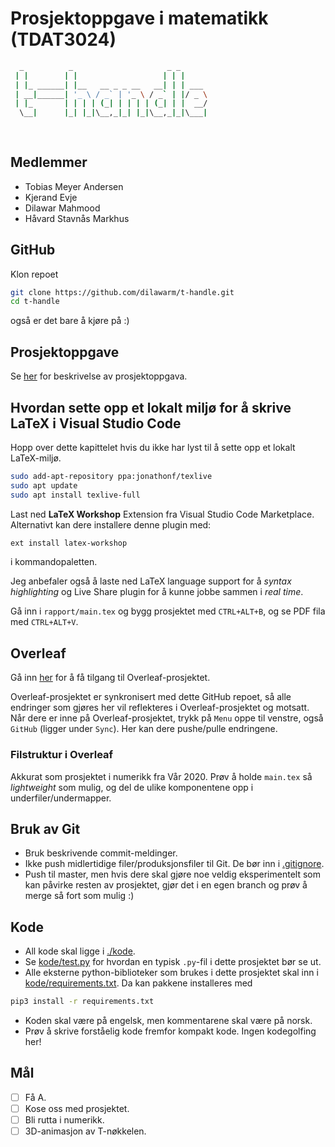 # Prosjektoppgave i matematikk (TDAT3024)
```sh
  _          _                     _ _      
 | |        | |                   | | |     
 | |_ ______| |__   __ _ _ __   __| | | ___ 
 | __|______| '_ \ / _` | '_ \ / _` | |/ _ \
 | |_       | | | | (_| | | | | (_| | |  __/
  \__|      |_| |_|\__,_|_| |_|\__,_|_|\___|
                                            
                                            
```
## Medlemmer
* Tobias Meyer Andersen
* Kjerand Evje
* Dilawar Mahmood
* Håvard Stavnås Markhus
## GitHub
Klon repoet
```sh
git clone https://github.com/dilawarm/t-handle.git
cd t-handle
```
også er det bare å kjøre på :)

## Prosjektoppgave
Se [her](prosjektoppgave.pdf) for beskrivelse av prosjektoppgava.

## Hvordan sette opp et lokalt miljø for å skrive LaTeX i Visual Studio Code
Hopp over dette kapittelet hvis du ikke har lyst til å sette opp et lokalt LaTeX-miljø.
```sh
sudo add-apt-repository ppa:jonathonf/texlive
sudo apt update
sudo apt install texlive-full
```
Last ned __LaTeX Workshop__ Extension fra Visual Studio Code Marketplace. Alternativt kan dere installere denne plugin med:
```sh
ext install latex-workshop
```
i kommandopaletten.

Jeg anbefaler også å laste ned LaTeX language support for å _syntax highlighting_ og Live Share plugin for å kunne jobbe sammen i _real time_.

Gå inn i `rapport/main.tex` og bygg prosjektet med `CTRL+ALT+B`, og se PDF fila med `CTRL+ALT+V`.

## Overleaf
Gå inn [her](https://www.overleaf.com/3354617332fykwyfcpdjhb) for å få tilgang til Overleaf-prosjektet. 

Overleaf-prosjektet er synkronisert med dette GitHub repoet, så alle endringer som gjøres her vil reflekteres i Overleaf-prosjektet og motsatt. Når dere er inne på Overleaf-prosjektet, trykk på `Menu` oppe til venstre, også `GitHub` (ligger under `Sync`). Her kan dere pushe/pulle endringene.

### Filstruktur i Overleaf
Akkurat som prosjektet i numerikk fra Vår 2020. Prøv å holde `main.tex` så _lightweight_ som mulig, og del de ulike komponentene opp i underfiler/undermapper.

## Bruk av Git
* Bruk beskrivende commit-meldinger.
* Ikke push midlertidige filer/produksjonsfiler til Git. De bør inn i [.gitignore](.gitignore).
* Push til master, men hvis dere skal gjøre noe veldig eksperimentelt som kan påvirke resten av prosjektet, gjør det i en egen branch og prøv å merge så fort som mulig :)

## Kode 
* All kode skal ligge i [./kode](./kode).
* Se [kode/test.py](./kode/test.py) for hvordan en typisk `.py`-fil i dette prosjektet bør se ut.
* Alle eksterne python-biblioteker som brukes i dette prosjektet skal inn i [kode/requirements.txt](./kode/requirements.txt). Da kan pakkene installeres med
```sh
pip3 install -r requirements.txt
```
* Koden skal være på engelsk, men kommentarene skal være på norsk.
* Prøv å skrive forståelig kode fremfor kompakt kode. Ingen kodegolfing her!

## Mål
- [ ] Få A.
- [ ] Kose oss med prosjektet.
- [ ] Bli rutta i numerikk.
- [ ] 3D-animasjon av T-nøkkelen.